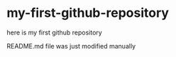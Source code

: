 # my-first-github-repository
here is my first github repository

README.md file was just modified manually
